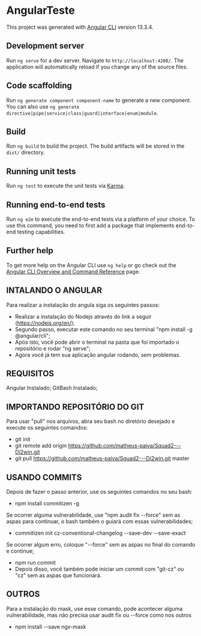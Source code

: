 # AngularTeste

This project was generated with [Angular CLI](https://github.com/angular/angular-cli) version 13.3.4.

## Development server

Run `ng serve` for a dev server. Navigate to `http://localhost:4200/`. The application will automatically reload if you change any of the source files.

## Code scaffolding

Run `ng generate component component-name` to generate a new component. You can also use `ng generate directive|pipe|service|class|guard|interface|enum|module`.

## Build

Run `ng build` to build the project. The build artifacts will be stored in the `dist/` directory.

## Running unit tests

Run `ng test` to execute the unit tests via [Karma](https://karma-runner.github.io).

## Running end-to-end tests

Run `ng e2e` to execute the end-to-end tests via a platform of your choice. To use this command, you need to first add a package that implements end-to-end testing capabilities.

## Further help

To get more help on the Angular CLI use `ng help` or go check out the [Angular CLI Overview and Command Reference](https://angular.io/cli) page.


## INTALANDO O ANGULAR
Para realizar a instalação do angula siga os seguintes passos:
- Realizar a instalação do Nodejs através do link a seguir (https://nodejs.org/en/);
- Segundo passo, executar este comando no seu terminal "npm install -g @angular/cli";
- Após isto, você pode abrir o terminal na pasta que foi importado o repositório e rodar "ng serve";
- Agora você já tem sua aplicação angular rodando, sem problemas.

## REQUISITOS
Angular Instalado;
GitBash Instalado;

## IMPORTANDO REPOSITÓRIO DO GIT
Para usar "pull" nos arquivos, abra seu bash no diretório desejado e execute os seguintes comandos:
- git init
- git remote add origin https://github.com/matheus-paiva/Squad2---Di2win.git
- git pull https://github.com/matheus-paiva/Squad2---Di2win.git master

## USANDO COMMITS
Depois de fazer o passo anterior, use os seguintes comandos no seu bash:
- npm install commitizen -g

Se ocorrer alguma vulnerabilidade, use "npm audit fix --force" sem as aspas para continuar, o bash também o guiará com essas vulnerabilidades;

- commitizen init cz-conventional-changelog --save-dev --save-exact
 
Se ocorrer algum erro, coloque "--force" sem as aspas no final do comando e continue;

- npm run commit
- Depois disso, você também pode iniciar um commit com "git-cz" ou "cz" sem as aspas que funcionará.

## OUTROS
Para a instalação do mask, use esse comando, pode acontecer alguma vulnerabilidade, mas não precisa usar audit fix ou --force como nos outros
- npm install --save ngx-mask



